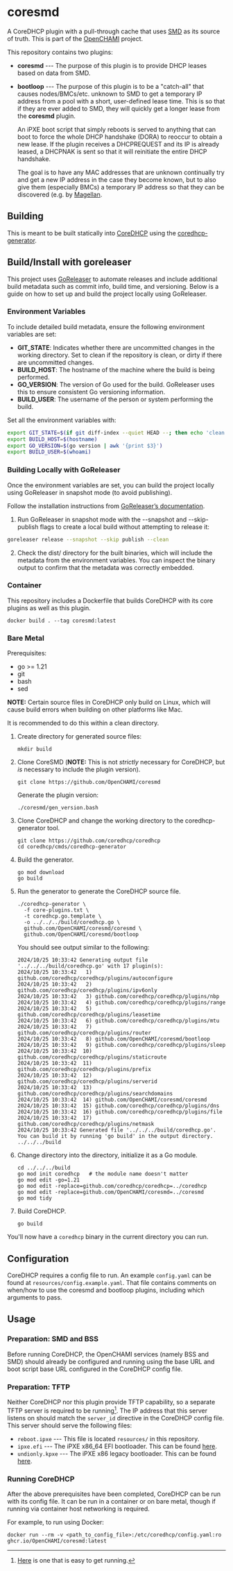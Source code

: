# coresmd

<!-- Text width is 80, only use spaces and use 4 spaces instead of tabs -->
<!-- vim: set et sta tw=80 ts=4 sw=4 sts=0: -->

A CoreDHCP plugin with a pull-through cache that uses
[SMD](https://github.com/OpenCHAMI/smd) as its source of truth. This is part of
the [OpenCHAMI](https://openchami.org) project.

This repository contains two plugins:

- **coresmd** --- The purpose of this plugin is to provide DHCP leases based on
  data from SMD.
- **bootloop** --- The purpose of this plugin is to be a "catch-all" that causes
  nodes/BMCs/etc. unknown to SMD to get a temporary IP address from a pool with
  a short, user-defined lease time. This is so that if they are ever added to
  SMD, they will quickly get a longer lease from the **coresmd** plugin.

  An iPXE boot script that simply reboots is served to anything that can boot to
  force the whole DHCP handshake (DORA) to reoccur to obtain a new lease. If the
  plugin receives a DHCPREQUEST and its IP is already leased, a DHCPNAK is sent
  so that it will reinitiate the entire DHCP handshake.

  The goal is to have any MAC addresses that are unknown continually try and get
  a new IP address in the case they become known, but to also give them
  (especially BMCs) a temporary IP address so that they can be discovered (e.g.
  by [Magellan](https://github.com/OpenCHAMI/magellan).

## Building

This is meant to be built statically into
[CoreDHCP](https://github.com/coredhcp/coredhcp) using the
[coredhcp-generator](https://github.com/coredhcp/coredhcp/blob/master/cmds/coredhcp-generator).


## Build/Install with goreleaser

This project uses [GoReleaser](https://goreleaser.com/) to automate releases and
include additional build metadata such as commit info, build time, and
versioning. Below is a guide on how to set up and build the project locally
using GoReleaser.

### Environment Variables

To include detailed build metadata, ensure the following environment variables
are set:

* __GIT_STATE__: Indicates whether there are uncommitted changes in the working
  directory. Set to clean if the repository is clean, or dirty if there are
uncommitted changes.
* __BUILD_HOST__: The hostname of the machine where the build is being
  performed.
* __GO_VERSION__: The version of Go used for the build. GoReleaser uses this to
  ensure consistent Go versioning information.
* __BUILD_USER__: The username of the person or system performing the build.

Set all the environment variables with:
```bash
export GIT_STATE=$(if git diff-index --quiet HEAD --; then echo 'clean'; else echo 'dirty'; fi)
export BUILD_HOST=$(hostname)
export GO_VERSION=$(go version | awk '{print $3}')
export BUILD_USER=$(whoami)
```

### Building Locally with GoReleaser

Once the environment variables are set, you can build the project locally using
GoReleaser in snapshot mode (to avoid publishing).


Follow the installation instructions from [GoReleaser’s
documentation](https://goreleaser.com/install/).

1. Run GoReleaser in snapshot mode with the --snapshot and --skip-publish flags
   to create a local build without attempting to release it:
  ```bash
  goreleaser release --snapshot --skip publish --clean
  ```
2. Check the dist/ directory for the built binaries, which will include the
   metadata from the environment variables. You can inspect the binary output
   to confirm that the metadata was correctly embedded.


### Container

This repository includes a Dockerfile that builds CoreDHCP with its core plugins
as well as this plugin.

```
docker build . --tag coresmd:latest
```

### Bare Metal

Prerequisites:

- go >= 1.21
- git
- bash
- sed

**NOTE:** Certain source files in CoreDHCP only build on Linux, which will cause
build errors when building on other platforms like Mac.

It is recommended to do this within a clean directory.

1. Create directory for generated source files:

   ```
   mkdir build
   ```

1. Clone CoreSMD (**NOTE:** This is not *strictly* necessary for CoreDHCP, but
   *is* necessary to include the plugin version).

   ```
   git clone https://github.com/OpenCHAMI/coresmd
   ```

   Generate the plugin version:

   ```
   ./coresmd/gen_version.bash
   ```

1. Clone CoreDHCP and change the working directory to the coredhcp-generator
   tool.

   ```
   git clone https://github.com/coredhcp/coredhcp
   cd coredhcp/cmds/coredhcp-generator
   ```

1. Build the generator.

   ```
   go mod download
   go build
   ```

1. Run the generator to generate the CoreDHCP source file.

   ```
   ./coredhcp-generator \
     -f core-plugins.txt \
     -t coredhcp.go.template \
     -o ../../../build/coredhcp.go \
     github.com/OpenCHAMI/coresmd/coresmd \
     github.com/OpenCHAMI/coresmd/bootloop
   ```

   You should see output similar to the following:

   ```
   2024/10/25 10:33:42 Generating output file '../../../build/coredhcp.go' with 17 plugin(s):
   2024/10/25 10:33:42   1) github.com/coredhcp/coredhcp/plugins/autoconfigure
   2024/10/25 10:33:42   2) github.com/coredhcp/coredhcp/plugins/ipv6only
   2024/10/25 10:33:42   3) github.com/coredhcp/coredhcp/plugins/nbp
   2024/10/25 10:33:42   4) github.com/coredhcp/coredhcp/plugins/range
   2024/10/25 10:33:42   5) github.com/coredhcp/coredhcp/plugins/leasetime
   2024/10/25 10:33:42   6) github.com/coredhcp/coredhcp/plugins/mtu
   2024/10/25 10:33:42   7) github.com/coredhcp/coredhcp/plugins/router
   2024/10/25 10:33:42   8) github.com/OpenCHAMI/coresmd/bootloop
   2024/10/25 10:33:42   9) github.com/coredhcp/coredhcp/plugins/sleep
   2024/10/25 10:33:42  10) github.com/coredhcp/coredhcp/plugins/staticroute
   2024/10/25 10:33:42  11) github.com/coredhcp/coredhcp/plugins/prefix
   2024/10/25 10:33:42  12) github.com/coredhcp/coredhcp/plugins/serverid
   2024/10/25 10:33:42  13) github.com/coredhcp/coredhcp/plugins/searchdomains
   2024/10/25 10:33:42  14) github.com/OpenCHAMI/coresmd/coresmd
   2024/10/25 10:33:42  15) github.com/coredhcp/coredhcp/plugins/dns
   2024/10/25 10:33:42  16) github.com/coredhcp/coredhcp/plugins/file
   2024/10/25 10:33:42  17) github.com/coredhcp/coredhcp/plugins/netmask
   2024/10/25 10:33:42 Generated file '../../../build/coredhcp.go'. You can build it by running 'go build' in the output directory.
   ../../../build
   ```

1. Change directory into the directory, initialize it as a Go module.

   ```
   cd ../../../build
   go mod init coredhcp   # the module name doesn't matter
   go mod edit -go=1.21
   go mod edit -replace=github.com/coredhcp/coredhcp=../coredhcp
   go mod edit -replace=github.com/OpenCHAMI/coresmd=../coresmd
   go mod tidy
   ```

1. Build CoreDHCP.

   ```
   go build
   ```

You'll now have a `coredhcp` binary in the current directory you can run.

## Configuration

CoreDHCP requires a config file to run. An example `config.yaml` can be found at
`resources/config.example.yaml`. That file contains comments on when/how to use
the coresmd and bootloop plugins, including which arguments to pass.

## Usage

### Preparation: SMD and BSS

Before running CoreDHCP, the OpenCHAMI services (namely BSS and SMD) should
already be configured and running using the base URL and boot script base URL
configured in the CoreDHCP config file.

### Preparation: TFTP

Neither CoreDHCP nor this plugin provide TFTP capability, so a separate TFTP
server is required to be running[^tftp]. The IP address that this server listens
on should match the `server_id` directive in the CoreDHCP config file. This
server should serve the following files:

- `reboot.ipxe` --- This file is located `resources/` in this repository.
- `ipxe.efi` --- The iPXE x86\_64 EFI bootloader. This can be found
  [here](https://boot.ipxe.org/ipxe.efi).
- `undionly.kpxe` --- The iPXE x86 legacy bootloader. This can be found
  [here](https://boot.ipxe.org/undionly.kpxe).

[^tftp]: [Here](https://github.com/aguslr/docker-atftpd) is one that is easy to
    get running.

### Running CoreDHCP

After the above prerequisites have been completed, CoreDHCP can be run with its
config file. It can be run in a container or on bare metal, though if running
via container host networking is required.

For example, to run using Docker:

```
docker run --rm -v <path_to_config_file>:/etc/coredhcp/config.yaml:ro ghcr.io/OpenCHAMI/coresmd:latest
```
